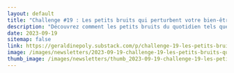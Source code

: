 ```yaml
---
layout: default
title: "Challenge #19 : Les petits bruits qui perturbent votre bien-être intérieur"
description: "Découvrez comment les petits bruits du quotidien tels que les grincements de porte et les fuites d'eau peuvent affecter votre bien-être intérieur. Cet article vous guide dans l'identification de ces nuisances sonores et propose des solutions simples et efficaces pour y remédier. De l'application des principes du Feng Shui à des astuces pratiques pour la maison, trouvez des moyens de créer un environnement plus paisible et harmonieux."
date: 2023-09-19
sitemap: false
link: https://geraldinepoly.substack.com/p/challenge-19-les-petits-bruits-qui
image: /images/newsletters/2023-09-19-challenge-19-les-petits-bruits-qui-perturbent-votre-bientre-intrieur.jpg
thumb_image: /images/newsletters/thumb_2023-09-19-challenge-19-les-petits-bruits-qui-perturbent-votre-bientre-intrieur.jpg
---
```

